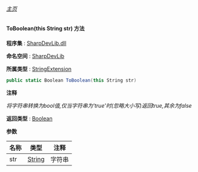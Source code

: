 ###### [主页](./Index.md "主页")

#### ToBoolean(this String str) 方法

**程序集** : [SharpDevLib.dll](./SharpDevLib.assembly.md "SharpDevLib.dll")

**命名空间** : [SharpDevLib](./SharpDevLib.namespace.md "SharpDevLib")

**所属类型** : [StringExtension](./SharpDevLib.StringExtension.md "StringExtension")

``` csharp
public static Boolean ToBoolean(this String str)
```

**注释**

*将字符串转换为bool值,仅当字符串为'true'时(忽略大小写)返回true,其余为false*



**返回类型** : [Boolean](https://learn.microsoft.com/en-us/dotnet/api/system.boolean "Boolean")


**参数**

|名称|类型|注释|
|---|---|---|
|str|[String](https://learn.microsoft.com/en-us/dotnet/api/system.string "String")|字符串|


